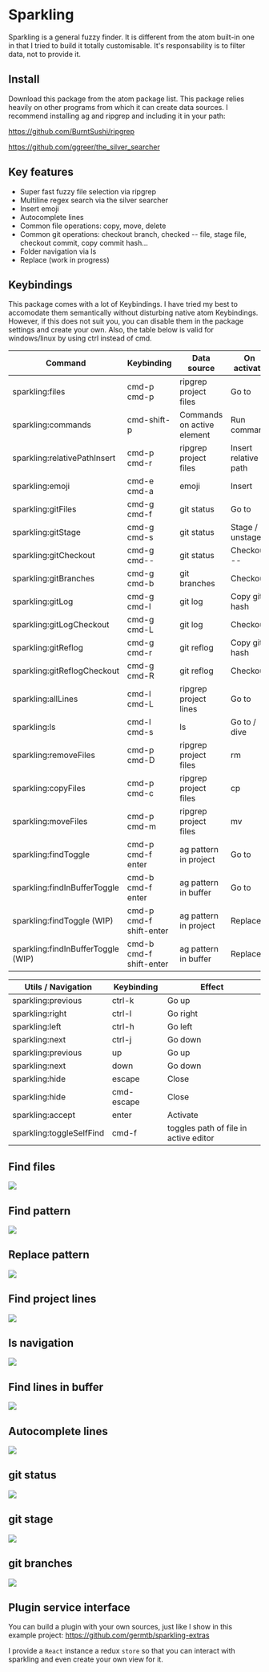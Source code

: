 # Sparkling

Sparkling is a general fuzzy finder. It is different from the atom built-in one in that I tried to build it totally customisable. It's responsability is to filter data, not to provide it.

## Install

Download this package from the atom package list. This package relies heavily on other programs from which it can create data sources. I recommend installing ag and ripgrep and including it in your path:

https://github.com/BurntSushi/ripgrep

https://github.com/ggreer/the_silver_searcher

## Key features

* Super fast fuzzy file selection via ripgrep
* Multiline regex search via the silver searcher
* Insert emoji
* Autocomplete lines
* Common file operations: copy, move, delete
* Common git operations: checkout branch, checked -- file, stage file, checkout commit, copy commit hash...
* Folder navigation via ls
* Replace (work in progress)

## Keybindings

This package comes with a lot of Keybindings. I have tried my best to accomodate them semantically without disturbing native atom Keybindings. However, if this does not suit you, you can disable them in the package settings and create your own. Also, the table below is valid for windows/linux by using ctrl instead of cmd.

| Command                            | Keybinding              | Data source                | On activate          |
| ---------------------------------- | ----------------------- | -------------------------- | -------------------- |
| sparkling:files                    | cmd-p cmd-p             | ripgrep project files      | Go to                |
| sparkling:commands                 | cmd-shift-p             | Commands on active element | Run command          |
| sparkling:relativePathInsert       | cmd-p cmd-r             | ripgrep project files      | Insert relative path |
| sparkling:emoji                    | cmd-e cmd-a             | emoji                      | Insert               |
| sparkling:gitFiles                 | cmd-g cmd-f             | git status                 | Go to                |
| sparkling:gitStage                 | cmd-g cmd-s             | git status                 | Stage / unstage      |
| sparkling:gitCheckout              | cmd-g cmd--             | git status                 | Checkout --          |
| sparkling:gitBranches              | cmd-g cmd-b             | git branches               | Checkout             |
| sparkling:gitLog                   | cmd-g cmd-l             | git log                    | Copy git hash        |
| sparkling:gitLogCheckout           | cmd-g cmd-L             | git log                    | Checkout             |
| sparkling:gitReflog                | cmd-g cmd-r             | git reflog                 | Copy git hash        |
| sparkling:gitReflogCheckout        | cmd-g cmd-R             | git reflog                 | Checkout             |
| sparkling:allLines                 | cmd-l cmd-L             | ripgrep project lines      | Go to                |
| sparkling:ls                       | cmd-l cmd-s             | ls                         | Go to / dive         |
| sparkling:removeFiles              | cmd-p cmd-D             | ripgrep project files      | rm                   |
| sparkling:copyFiles                | cmd-p cmd-c             | ripgrep project files      | cp                   |
| sparkling:moveFiles                | cmd-p cmd-m             | ripgrep project files      | mv                   |
| sparkling:findToggle               | cmd-p cmd-f enter       | ag pattern in project      | Go to                |
| sparkling:findInBufferToggle       | cmd-b cmd-f enter       | ag pattern in buffer       | Go to                |
| sparkling:findToggle (WIP)         | cmd-p cmd-f shift-enter | ag pattern in project      | Replace              |
| sparkling:findInBufferToggle (WIP) | cmd-b cmd-f shift-enter | ag pattern in buffer       | Replace              |

| Utils / Navigation       | Keybinding | Effect                                |
| ------------------------ | ---------- | ------------------------------------- |
| sparkling:previous       | ctrl-k     | Go up                                 |
| sparkling:right          | ctrl-l     | Go right                              |
| sparkling:left           | ctrl-h     | Go left                               |
| sparkling:next           | ctrl-j     | Go down                               |
| sparkling:previous       | up         | Go up                                 |
| sparkling:next           | down       | Go down                               |
| sparkling:hide           | escape     | Close                                 |
| sparkling:hide           | cmd-escape | Close                                 |
| sparkling:accept         | enter      | Activate                              |
| sparkling:toggleSelfFind | cmd-f      | toggles path of file in active editor |

## Find files

![](https://raw.githubusercontent.com/germtb/gifs/master/findFiles.gif)

## Find pattern

![](https://raw.githubusercontent.com/germtb/gifs/master/find.gif)

## Replace pattern

![](https://raw.githubusercontent.com/germtb/gifs/master/replace.gif)

## Find project lines

![](https://raw.githubusercontent.com/germtb/gifs/master/findProjectLines.gif)

## ls navigation

![](https://raw.githubusercontent.com/germtb/gifs/master/ls.gif)

## Find lines in buffer

![](https://raw.githubusercontent.com/germtb/gifs/master/findLine.gif)

## Autocomplete lines

![](https://raw.githubusercontent.com/germtb/gifs/master/autocompleteLines.gif)

## git status

![](https://raw.githubusercontent.com/germtb/gifs/master/gitFiles.gif)

## git stage

![](https://raw.githubusercontent.com/germtb/gifs/master/gitStage.gif)

## git branches

![](https://raw.githubusercontent.com/germtb/gifs/master/gitBranches.gif)

## Plugin service interface

You can build a plugin with your own sources, just like I show in this example project: https://github.com/germtb/sparkling-extras

I provide a `React` instance a redux `store` so that you can interact with sparkling and even create your own view for it.
